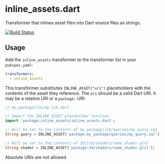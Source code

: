 # inline_assets.dart

Transformer that inlines asset files into Dart source files as strings.

[![Build Status](https://travis-ci.org/RSSchermer/inline_assets.dart.svg?branch=master)](https://travis-ci.org/RSSchermer/inline_assets.dart)

## Usage

Add the `inline_assets` transformer to the transformer list in your 
`pubspec.yaml`:

```yaml
transformers:
  - inline_assets
```

This transformer substitutes `INLINE_ASSET("uri")` placeholders with the 
contents of the asset they reference. The `uri` should be a valid Dart URI. It 
may be a relative URI or a `package:` URI:

```dart
// my_package|lib/my_lib.dart

// Import the INLINE_ASSET placeholder function
import 'package:inline_assets/inline_assets.dart';

// Will be set to the contents of my_package|lib/queries/my_query.sql
String query = INLINE_ASSET('package:my_package/queries/my_query.sql');

// Will be set to the contents of 3d|lib/shaders/some_shader.glsl
String shader = INLINE_ASSET('package:3d/shaders/some_shader.glsl');
```

Absolute URIs are not allowed.
